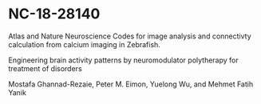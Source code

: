 # NC-18-28140

 
Atlas and Nature Neuroscience Codes for image analysis and connectivty calculation from calcium imaging in Zebrafish.

Engineering brain activity patterns by neuromodulator polytherapy for treatment of disorders

Mostafa Ghannad-Rezaie, Peter M. Eimon, Yuelong Wu, and Mehmet Fatih Yanik



